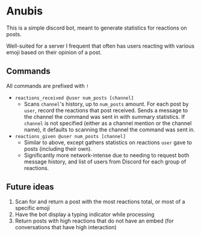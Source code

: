 # Anubis

This is a simple discord bot, meant to generate statistics for reactions on posts.

Well-suited for a server I frequent that often has users reacting with various emoji based on their opinion of a post.

## Commands

All commands are prefixed with `!`

- `reactions_received @user num_posts [channel]`
  - Scans `channel`'s history, up to `num_posts` amount. For each post by `user`, record the reactions that post received. Sends a message to the channel the command was sent in with summary statistics. If `channel` is not specified (either as a channel mention or the channel name), it defaults to scanning the channel the command was sent in.
- `reactions_given @user num_posts [channel]`
  - Similar to above, except gathers statistics on reactions `user` gave to posts (including their own).
  - Significantly more network-intense due to needing to request both message history, and list of users from Discord for each group of reactions.

## Future ideas

1. Scan for and return a post with the most reactions total, or most of a specific emoji
2. Have the bot display a typing indicator while processing
3. Return posts with high reactions that do not have an embed (for conversations that have high interaction)
